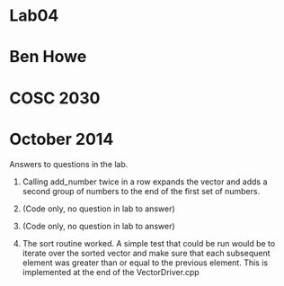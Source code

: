 # Lab04

# Ben Howe

# COSC 2030

# October 2014

Answers to questions in the lab.

1. Calling add_number twice in a row expands the vector and adds a second group of numbers to the end of the first set of numbers.

2. (Code only, no question in lab to answer)

3. (Code only, no question in lab to answer)

4. The sort routine worked. A simple test that could be run would be to iterate over the sorted vector and make sure that each subsequent element was greater than or equal to the previous element. This is implemented at the end of the VectorDriver.cpp
